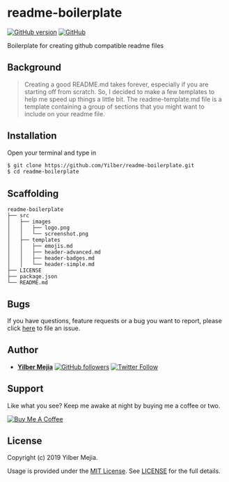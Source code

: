 # readme-boilerplate

[![GitHub version](https://img.shields.io/github/package-json/v/yilber/readme-boilerplate.svg)](https://github.com/yilber/readme-boilerplate)
[![GitHub](https://img.shields.io/github/license/yilber/readme-generator.svg)](https://github.com/Yilber/readme-generator/blob/master/LICENSE)

Boilerplate for creating github compatible readme files

## Background

> Creating a good README.md takes forever, especially if you are starting off from scratch. So, I decided to make a few templates to help me speed up things a little bit. The readme-template.md file is a template containing a group of sections that you might want to include on your readme file.

## Installation

Open your terminal and type in

```sh
$ git clone https://github.com/Yilber/readme-boilerplate.git
$ cd readme-boilerplate
```

## Scaffolding

```text
readme-boilerplate
├── src
│   ├── images
│   │   ├── logo.png
│   │   └── screenshot.png
│   ├── templates
│   │   ├── emojis.md
│   │   ├── header-advanced.md
│   │   ├── header-badges.md
│   │   └── header-simple.md
├── LICENSE
├── package.json
└── README.md
```

## Bugs

If you have questions, feature requests or a bug you want to report, please click [here](https://github.com/Yilber/readme-boilerplate/issues) to file an issue.

## Author

* [**Yilber Mejia**](https://www.yilbermejia.com/) [![GitHub followers](https://img.shields.io/github/followers/yilber.svg?style=social)](https://github.com/yilber) [![Twitter Follow](https://img.shields.io/twitter/follow/Yilber_M.svg?style=social)](https://twitter.com/Yilber_M)

## Support

Like what you see? Keep me awake at night by buying me a coffee or two.

<a href="https://www.buymeacoffee.com/yilber" target="_blank"><img src="https://www.buymeacoffee.com/assets/img/custom_images/orange_img.png" alt="Buy Me A Coffee" style="height: auto !important;width: auto !important;"></a>

## License

Copyright (c) 2019 Yilber Mejia.

Usage is provided under the [MIT License](http://http//opensource.org/licenses/mit-license.php). See [LICENSE](https://github.com/Yilber/readme-generator/blob/master/LICENSE) for the full details.
